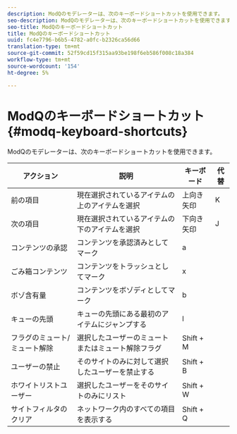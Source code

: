 ```yaml
---
description: ModQのモデレーターは、次のキーボードショートカットを使用できます。
seo-description: ModQのモデレーターは、次のキーボードショートカットを使用できます。
seo-title: ModQのキーボードショートカット
title: ModQのキーボードショートカット
uuid: fc4e7796-b6b5-4782-a0fc-b2326ca56d66
translation-type: tm+mt
source-git-commit: 52f59cd15f315aa93be198f6eb586f008c18a384
workflow-type: tm+mt
source-wordcount: '154'
ht-degree: 5%

---
```



# ModQのキーボードショートカット{#modq-keyboard-shortcuts}

ModQのモデレーターは、次のキーボードショートカットを使用できます。

| アクション | 説明 | キーボード | 代替 |
|---|---|---|---|
| 前の項目 | 現在選択されているアイテムの上のアイテムを選択 | 上向き矢印 | K |
| 次の項目 | 現在選択されているアイテムの下のアイテムを選択 | 下向き矢印 | J |
| コンテンツの承認 | コンテンツを承認済みとしてマーク | a |  |
| ごみ箱コンテンツ | コンテンツをトラッシュとしてマーク | x |  |
| ボゾ含有量 | コンテンツをボゾディとしてマーク | b |  |
| キューの先頭 | キューの先頭にある最初のアイテムにジャンプする | l |  |
| フラグのミュート/ミュート解除 | 選択したユーザーのミュートまたはミュート解除フラグ | Shift + M |  |
| ユーザーの禁止 | そのサイトのみに対して選択したユーザーを禁止する | Shift + B |  |
| ホワイトリストユーザー | 選択したユーザーをそのサイトのみにリスト | Shift + W |  |
| サイトフィルタのクリア | ネットワーク内のすべての項目を表示する | Shift + Q |  |

